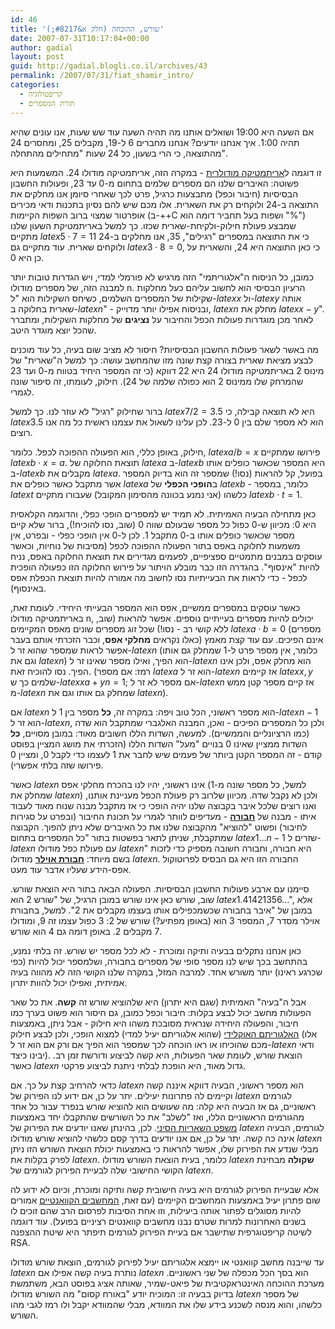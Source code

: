 ```yaml
---
id: 46
title: 'שורש, ההוכחה (חלק א&#8217;)'
date: 2007-07-31T10:17:04+00:00
author: gadial
layout: post
guid: http://gadial.blogli.co.il/archives/43
permalink: /2007/07/31/fiat_shamir_intro/
categories:
  - קריפטולוגיה
  - תורת המספרים
---
```

אם השעה היא 19:00 ושואלים אותנו מה תהיה השעה עוד שש שעות, אנו עונים שהיא תהיה 1:00. איך אנחנו יודעים? אנחנו מחברים 6 ל-19, מקבלים 25, ומחסרים 24 מהתוצאה, כי הרי בשעון, כל 24 שעות "מתחילים מהתחלה".

זו דוגמה ל[אריתמטיקה מודולרית](http://he.wikipedia.org/wiki/%D7%97%D7%A9%D7%91%D7%95%D7%9F_%D7%9E%D7%95%D7%93%D7%95%D7%9C%D7%A8%D7%99) - במקרה הזה, אריתמטיקה מודולו 24. המשמעות היא פשוטה: האיברים שלנו הם מספרים שלמים בתחום מ-0 עד 23, ופעולות החשבון הבסיסיות (חיבור וכפל) מתבצעות כרגיל, פרט לכך שאחרי סיומן אנו מחלקים את התוצאה ב-24 ולוקחים רק את השארית. אלו מכם שיש להם נסיון בתכנות ודאי מכירים אופרטור שמצוי ברוב השפות הקיימות (ב-++C ושפות בעל תחביר דומה הוא "%") שמבצע פעולת חילוק-ולקיחת-שארית שכזו. כך למשל באריתמטיקת השעון שלנו מתקיים $latex 5\cdot 7=11$ כי את התוצאה במספרים "רגילים", 35, אנו מחלקים ב-24 ולוקחים שארית. עוד מתקיים גם $latex 3\cdot 8=0$, כי כאן התוצאה היא 24, והשארית על כן היא 0.

כמובן, כל הניסוח ה"אלגוריתמי" הזה מרגיש לא פורמלי למדי, ויש הגדרות טובות יותר למבנה הזה, של מספרים מודולו n. הרעיון הבסיסי הוא לחשוב עליהם כעל מחלקות שקילות של המספרים השלמים, כשיחס השקילות הוא "ל-$latex x$ ול-$latex y$ אותה שארית בחלוקה ב-$latex n$" - ובניסוח אפילו יותר מדוייק, $latex n$ מחלק את $latex x-y$". לאחר מכן מוגדרות פעולות הכפל והחיבור על **נציגים** של מחלקות השקילות, ומתברר שהכל יוצא מוגדר היטב.

מה באשר לשאר פעולות החשבון הבסיסיות? חיסור לא מציב שום בעיה, כל עוד מוכנים לבצע מציאת שארית בצורה קצת שונה מזו שהמחשב עושה: כך למשל ה"שארית" של מינוס 2 באריתמטיקה מודולו 24 היא 22 דווקא (כי זה המספר היחיד בטווח מ-0 ועד 23 שהמרחק שלו ממינוס 2 הוא כפולה שלמה של 24). חילוק, לעומתו, זה סיפור שונה לגמרי.

ברור שחילוק "רגיל" לא עוזר לנו. כך למשל $latex 7/2=3.5$ היא לא תוצאה קבילה, כי $latex 3.5$ הוא לא מספר שלם בין 0 ל-23. לכן עלינו לשאול את עצמנו ראשית כל מה אנו רוצים.

חילוק, באופן כללי, הוא הפעולה ההפוכה לכפל. כלומר, $latex a/b=x$ פירושו שמתקיים $latex b\cdot x=a$. תוצאת החלוקה של $latex a$ ב-$latex b$ היא המספר שכאשר כופלים אותו ב-$latex b$ מקבלים את $latex a$. בפועל, קל להראות (נסו!) שמספר זה הוא בדיוק המספר אשר מתקבל כאשר כופלים את $latex a$ ב**הופכי הכפלי** של $latex b$ - כלומר, במספר $latex t$ כלשהו (אני נמנע בכוונה מהסימון המקובל) שעבורו מתקיים $latex b\cdot t=1$.

כאן מתחילה הבעיה האמיתית. לא תמיד יש למספרים הופכי כפלי, והדוגמה הקלאסית היא 0: מכיוון ש-0 כפול כל מספר שבעולם שווה 0 (שוב, נסו להוכיח!), ברור שלא קיים מספר שכאשר כופלים אותו ב-0 מתקבל 1. לכן ל-0 אין הופכי כפלי - ובפרט, אין משמעות לחלוקה באפס בתור הפעולה ההפוכה לכפל (מסיבות של נוחיות, וכאשר עוסקים במבנים מתמטיים ספציפיים, לפעמים מגדירים את תוצאת החלוקה באפס, נניח להיות "אינסוף". בהגדרה הזו כבר מובלע הויתור על פירוש החלוקה הזו כפעולה הופכית לכפל - כדי לראות את הבעייתיות נסו לחשוב מה אמורה להיות תוצאת הכפלת אפס באינסוף).

כאשר עוסקים במספרים ממשיים, אפס הוא המספר הבעייתי היחידי. לעומת זאת, באריתמטיקה מודולו n, יכולים להיות מספרים בעייתיים נוספים. אפשר להראות (שוב, ללא קושי רב - נסו!) שכל זוג מספרים שונים מאפס המקיימים $latex a\cdot b=0$ (מספרים כאלו נקראים **מחלקי אפס**, וכבר הזכרתי אותם בעבר) אינם הפיכים. עם עוד קצת מאמץ אפשר לראות שמספר שהוא זר ל-$latex n$ (כלומר, אין מספר פרט ל-1 שמחלק גם אותו וגם את $latex n$) הוא הפיך, ואילו מספר שאינו זר ל-$latex n$ הוא מחלק אפס, ולכן אינו הפיך. נסו להוכיח זאת. (רמז: אם מספר $latex a$ הוא זר ל-$latex n$ אז קיימים $latex x,y$ שלמים כך ש-$latex xa+yn=1$; אם מספר לא זר ל-$latex n$ אז קיים מספר קטן ממש מ-$latex n$ שמחלק גם אותו וגם את $latex n$).

אם $latex n$ הוא מספר ראשוני, הכל טוב ויפה: במקרה זה, **כל** מספר בין 1 ל-$latex n-1$ הוא זר ל-$latex n$, ולכן כל המספרים הפיכים - ואכן, המבנה האלגברי שמתקבל הוא שדה (כמו הרציונליים והממשיים). למעשה, השדות הללו חשובים מאוד: במובן מסויים, **כל** השדות ממציין שאינו 0 בנויים "מעל" השדות הללו (הזכרתי את מושג המציין בפוסט קודם - זה המספר הקטן ביותר של פעמים שיש לחבר את 1 לעצמו כדי לקבל 0, ומציין 0 פירושו שזה בלתי אפשרי).

כאשר $latex n$ אינו ראשוני, יהיו לנו בהכרח מחלקי אפס (למשל, כל מספר שונה מ-1 שמחלק את $latex n$) ולכן לא נקבל שדה. מכיוון שלרוב רק פעולת הכפל מעניינת אותנו, ואנו רוצים שלכל איבר בקבוצה שלנו יהיה הופכי כי אז מתקבל מבנה שנוח מאוד לעבוד איתו - מבנה של [**חבורה**](http://he.wikipedia.org/wiki/%D7%97%D7%91%D7%95%D7%A8%D7%94_%28%D7%9E%D7%91%D7%A0%D7%94_%D7%90%D7%9C%D7%92%D7%91%D7%A8%D7%99%29) - מעדיפים לוותר לגמרי על תכונת החיבור (ובפרט על סגירות לחיבור) ופשוט "להוציא" מהקבוצה שלנו את כל האיברים שלא ניתן להפוך. הקבוצה שמתקבלת, שניתן לתאר בפשטות בתור "כל המספרים בתחום $latex 1\dots n-1$ שזרים ל-$latex n$ עם פעולת כפל מודולו $latex n$" היא חבורה, וחבורה חשובה מספיק כדי לזכות בשם מיוחד: [**חבורת אוילר**](http://he.wikipedia.org/wiki/%D7%97%D7%91%D7%95%D7%A8%D7%AA_%D7%90%D7%95%D7%99%D7%9C%D7%A8) מודולו $latex n$. החבורה הזו היא גם הבסיס לפרוטוקול אפס-הידע שעליו אדבר עוד מעט.

סיימנו עם ארבע פעולות החשבון הבסיסיות. הפעולה הבאה בתור היא הוצאת שורש. שוב, שורש כאן אינו שורש במובן הרגיל, של "שורש 2 הוא $latex 1.41421356\dots$", אלא במובן של "איבר בחבורה שכשמכפילים אותו בעצמו מקבלים את 2". למשל, בחבורת אוילר מסדר 7, המספר 3 הוא (באופן מפתיע?) שורש של 2: 3 כפול עצמו זה 9, ומודולו 7 מקבלים 2. באופן דומה גם 4 הוא שורש.

כאן אנחנו נתקלים בבעיה ותיקה ומוכרת - לא לכל מספר יש שורש. זה בלתי נמנע, בהתחשב בכך שיש לנו מספר סופי של מספרים בחבורה, ושלמספר יכול להיות (כפי שכרגע ראינו) יותר משורש אחד. למרבה המזל, במקרה שלנו הקושי הזה לא מהווה בעיה אמיתית, ואפילו יכול להוות יתרון.

אבל ה"בעיה" האמיתית (שגם היא יתרון) היא שלהוציא שורש זה **קשה**. את כל שאר הפעולות מחשב יכול לבצע בקלות: חיבור וכפל כמובן, גם חיסור הוא פשוט בערך כמו חיבור, והפעולה היחידה שנראית מסובכת משהו היא חילוק - אבל ניתן, באמצעות [האלגוריתם האוקלידי](http://en.wikipedia.org/wiki/Euclidean_algorithm) (שהוא אלגוריתם יעיל למדי) למצוא הופכי, ולכן לבצע חילוק (אלו מכם שהוכיחו או ראו הוכחה לכך שמספר הוא הפיך אם ורק אם הוא זר ל-$latex n$ ודאי יבינו כיצד). הוצאת שורש, לעומת שאר הפעולות, היא קשה לביצוע ודורשת זמן רב. כאשר $latex n$ גדול מאוד, היא הופכת לבלתי ניתנת לביצוע פרקטי.

כדאי להרחיב קצת על כך. אם $latex n$ הוא מספר ראשוני, הבעיה דווקא איננה קשה וקיימים לה פתרונות יעילים. יתר על כן, אם ידוע לנו הפירוק של $latex n$ לגורמים ראשוניים, גם אז הבעיה היא קלה: מה שעושים הוא להוציא שורש בנפרד עבור כל אחד מהגורמים הראשוניים הללו, ואז "לשלב" את כל השורשים שהתקבלו יחד באמצעות [משפט השאריות הסיני](http://he.wikipedia.org/wiki/%D7%9E%D7%A9%D7%A4%D7%98_%D7%94%D7%A9%D7%90%D7%A8%D7%99%D7%95%D7%AA_%D7%94%D7%A1%D7%99%D7%A0%D7%99). לכן, בהינתן שאנו יודעים את הפירוק של $latex n$ לגורמים, הבעיה אינה כה קשה. יתר על כן, אם אנו יודעים בדרך קסם כלשהי להוציא שורש מודולו $latex n$ מבלי שנדע את הפירוק שלו, אפשר להראות כי באמצעות יכולת הוצאת השורש הזו ניתן לפרק בקלות את $latex n$. כלומר, בעית הוצאת השורש מודולו $latex n$ **שקולה** מבחינת הקושי החישובי שלה לבעיית הפירוק לגורמים של $latex n$.

אלא שבעיית הפירוק לגורמים היא בעיה חישובית קשה ותיקה ומוכרת, וכיום לא ידוע לה שום פתרון יעיל באמצעות המחשבים הקיימים (עם זאת, [המחשבים הקוואנטיים](http://he.wikipedia.org/wiki/%D7%9E%D7%97%D7%A9%D7%91_%D7%A7%D7%95%D7%95%D7%A0%D7%98%D7%99) אמורים להיות מסוגלים לפתור אותה ביעילות, וזו אחת הסיבות לפרסום הרב שהם זוכים לו בשנים האחרונות למרות שטרם נבנו מחשבים קוואנטים רציניים בפועל). עוד דוגמה לשיטה קריפטוגרפית שתישבר אם בעיית הפירוק לגורמים תיפתר היא שיטת ההצפנה RSA.

עד שייבנה מחשב קוואנטי או יימצא אלגוריתם יעיל לפירוק לגורמים, הוצאת שורש מודולו $latex n$ נותרת בעיה קשה אפילו אם $latex n$ הוא בסך הכל מכפלה של שני ראשוניים. מערכת ההוכחה האינטראקטיבית של פיאט-שמיר, שאותה אציג בפוסט הבא, משתמשת בדיוק בבעיה זו: המוכיח יודע "באורח קסום" מה השורש מודולו $latex n$ של מספר כלשהו, והוא מנסה לשכנע בידע שלו את המוודא, מבלי שהמוודא יקבל ולו רמז לגבי מהו השורש.